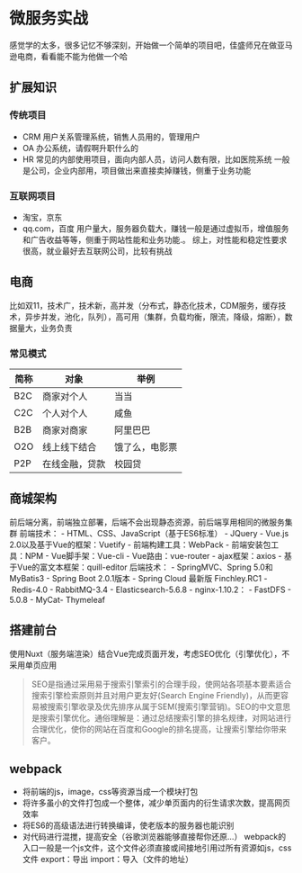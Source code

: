 # 微服务实战
感觉学的太多，很多记忆不够深刻，开始做一个简单的项目吧，佳盛师兄在做亚马逊电商，看看能不能为他做一个哈
## 扩展知识
### 传统项目
+ CRM 用户关系管理系统，销售人员用的，管理用户
+ OA 办公系统，请假啊升职什么的
+ HR 常见的内部使用项目，面向内部人员，访问人数有限，比如医院系统
一般是公司，企业内部用，项目做出来直接卖掉赚钱，侧重于业务功能
### 互联网项目
+ 淘宝，京东
+ qq.com，百度
用户量大，服务器负载大，赚钱一般是通过虚拟币，增值服务和广告收益等等，侧重于网站性能和业务功能.。
综上，对性能和稳定性要求很高，就业最好去互联网公司，比较有挑战
## 电商
比如双11，技术广，技术新，高并发（分布式，静态化技术，CDM服务，缓存技术，异步并发，池化，队列），高可用（集群，负载均衡，限流，降级，熔断），数据量大，业务负责
### 常见模式
简称|对象|举例
-|-|-
B2C| 商家对个人| 当当
C2C |个人对个人 |咸鱼
B2B |商家对商家 |阿里巴巴
O2O |线上线下结合| 饿了么，电影票
P2P|在线金融，贷款| 校园贷
## 商城架构
前后端分离，前端独立部署，后端不会出现静态资源，前后端享用相同的微服务集群
前端技术：
- HTML、CSS、JavaScript（基于ES6标准）
- JQuery
- Vue.js 2.0以及基于Vue的框架：Vuetify
- 前端构建工具：WebPack
- 前端安装包工具：NPM
- Vue脚手架：Vue-cli
- Vue路由：vue-router
- ajax框架：axios
- 基于Vue的富文本框架：quill-editor
后端技术：
- SpringMVC、Spring 5.0和MyBatis3
- Spring Boot 2.0.1版本
- Spring Cloud 最新版 Finchley.RC1
- Redis-4.0
- RabbitMQ-3.4
- Elasticsearch-5.6.8
- nginx-1.10.2：
- FastDFS - 5.0.8
- MyCat- Thymeleaf

## 搭建前台
使用Nuxt（服务端渲染）结合Vue完成页面开发，考虑SEO优化（引擎优化），不采用单页应用
> SEO是指通过采用易于搜索引擎索引的合理手段，使网站各项基本要素适合搜索引擎检索原则并且对用户更友好(Search Engine Friendly)，从而更容易被搜索引擎收录及优先排序从属于SEM(搜索引擎营销)。SEO的中文意思是搜索引擎优化。通俗理解是：通过总结搜索引擎的排名规律，对网站进行合理优化，使你的网站在百度和Google的排名提高，让搜索引擎给你带来客户。
## webpack
+ 将前端的js，image，css等资源当成一个模块打包
+ 将许多虽小的文件打包成一个整体，减少单页面内的衍生请求次数，提高网页效率
+ 将ES6的高级语法进行转换编译，使老版本的服务器也能识别
+ 对代码进行混搅，提高安全（谷歌浏览器能够直接帮你还原...）
webpack的入口一般是一个js文件，这个文件必须直接或间接地引用过所有资源如js，css文件
export：导出   import：导入（文件的地址）
